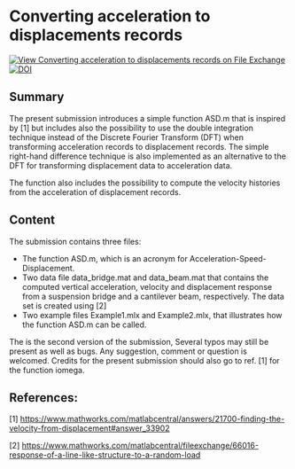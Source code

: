 # Converting acceleration to displacements records 

[![View Converting acceleration to displacements records  on File Exchange](https://www.mathworks.com/matlabcentral/images/matlab-file-exchange.svg)](https://se.mathworks.com/matlabcentral/fileexchange/74272-converting-acceleration-to-displacements-records)
[![DOI](https://zenodo.org/badge/263953927.svg)](https://zenodo.org/badge/latestdoi/263953927)

## Summary

The present submission introduces a simple function ASD.m that is inspired by [1] but includes also the possibility to use the double integration technique instead of the Discrete Fourier Transform (DFT) when transforming acceleration records to displacement records. The simple right-hand difference technique is also implemented as an alternative to the DFT for transforming displacement data to acceleration data.

The function also includes the possibility to compute the velocity histories from the acceleration of displacement records.

## Content

The submission contains three files:
- The function ASD.m, which is an acronym for Acceleration-Speed-Displacement.
- Two data file data_bridge.mat and data_beam.mat that contains the computed vertical acceleration, velocity and displacement response from a suspension bridge and a cantilever beam, respectively. The data set is created using [2]
- Two example files Example1.mlx and Example2.mlx, that illustrates how the function ASD.m can be called.

The is the second version of the submission, Several typos may still be present as well as bugs. Any suggestion, comment or question is welcomed. Credits for the present submission should also go to ref. [1] for the function iomega.

## References:

[1] https://www.mathworks.com/matlabcentral/answers/21700-finding-the-velocity-from-displacement#answer_33902

[2] https://www.mathworks.com/matlabcentral/fileexchange/66016-response-of-a-line-like-structure-to-a-random-load

